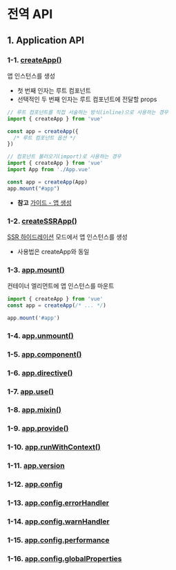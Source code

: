 # 전역 API

## 1. Application API

### 1-1.  [createApp()](https://ko.vuejs.org/api/application.html#createapp)

앱 인스턴스를 생성

* 첫 번째 인자는 루트 컴포넌트
* 선택적인 두 번째 인자는 루트 컴포넌트에 전달할 props

```javascript
// 루트 컴포넌트를 직접 서술하는 방식(inline)으로 사용하는 경우
import { createApp } from 'vue'

const app = createApp({
  /* 루트 컴포넌트 옵션 */
})

// 컴포넌트 불러오기(import)로 사용하는 경우
import { createApp } from 'vue'
import App from './App.vue'

const app = createApp(App)
app.mount("#app")
```

* **참고** [가이드 - 앱 생성](https://ko.vuejs.org/guide/essentials/application.html)

### 1-2.  [createSSRApp()](https://ko.vuejs.org/api/application.html#createssrapp)

[SSR 하이드레이션](https://ko.vuejs.org/guide/scaling-up/ssr.html#client-hydration) 모드에서 앱 인스턴스를 생성

* 사용법은 createApp와 동일

### 1-3.  [app.mount()](https://ko.vuejs.org/api/application.html#app-mount)

컨테이너 엘리먼트에 앱 인스턴스를 마운트

```javascript
import { createApp } from 'vue'
const app = createApp(/* ... */)

app.mount('#app')
```

### 1-4. a[pp.unmount()](https://ko.vuejs.org/api/application.html#app-unmount)

### 1-5. [app.component()](https://ko.vuejs.org/api/application.html#app-component)

### 1-6. [app.directive()](https://ko.vuejs.org/api/application.html#app-directive)

### 1-7. [app.use()](https://ko.vuejs.org/api/application.html#app-use)

### 1-8. [app.mixin()](https://ko.vuejs.org/api/application.html#app-mixin)

### 1-9. [app.provide()](https://ko.vuejs.org/api/application.html#app-provide)

### 1-10. [app.runWithContext()](https://ko.vuejs.org/api/application.html#app-runwithcontext)

### 1-11. [app.version](https://ko.vuejs.org/api/application.html#app-version)

### 1-12. [app.config](https://ko.vuejs.org/api/application.html#app-config)

### 1-13. [app.config.errorHandler](https://ko.vuejs.org/api/application.html#app-config-errorhandler)

### 1-14. [app.config.warnHandler](https://ko.vuejs.org/api/application.html#app-config-warnhandler)

### 1-15. [app.config.performance](https://ko.vuejs.org/api/application.html#app-config-performance)

### 1-16. [app.config.globalProperties](https://ko.vuejs.org/api/application.html#app-config-globalproperties)
